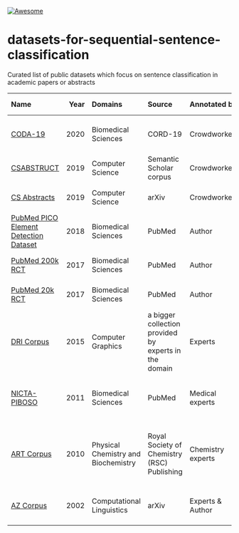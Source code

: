 [![Awesome](https://awesome.re/badge.svg)](https://awesome.re)

# datasets-for-sequential-sentence-classification

Curated list of public datasets which focus on sentence classification in academic papers or abstracts

| Name | Year | Domains  | Source| Annotated by |   #Papers  |  Text Type  |  Classes  |
|:---|---:|:---|:---|:---|---:|:---|:---|
| [CODA-19](https://github.com/windx0303/CODA-19) | 2020 | Biomedical Sciences | CORD-19 | Crowdworkers | 10,966 | abstracts | (4+1) BACKGROUND, PURPOSE, METHOD, FINDING/CONTRIBUTION, *OTHER* |
|  [CSABSTRUCT](https://github.com/allenai/sequential_sentence_classification)  | 2019 | Computer Science | Semantic Scholar corpus   |  Crowdworkers  |  2,189  | abstracts | (4+1) BACKGROUND, OBJECTIVE, METHOD, RESULT, *OTHER* |
| [CS Abstracts](https://github.com/sergiog95/csabstracts) | 2019 | Computer Science | arXiv | Crowdworkers | 654 | abstracts | (5) BACKGROUND, OBJECTIVE, METHODS, RESULTS, CONCLUSIONS |
| [PubMed PICO Element Detection Dataset](https://github.com/jind11/PubMed-PICO-Detection) | 2018 | Biomedical Sciences | PubMed | Author | 24,668 | abstracts | (7) AIM, PARTICIPANTS, INTERVENTION, OUTCOME, METHOD, RESULTS, CONCLUSION |
|  [PubMed 200k RCT](https://github.com/Franck-Dernoncourt/pubmed-rct)  | 2017 | Biomedical Sciences |  PubMed  |  Author  | 200,000   | abstracts | (5) BACKGROUND, OBJECTIVE, METHOD, RESULT, CONCLUSION |
|  [PubMed 20k RCT](https://github.com/Franck-Dernoncourt/pubmed-rct)  | 2017 | Biomedical Sciences |  PubMed  |  Author  |    20,000   | abstracts | (5) BACKGROUND, OBJECTIVE, METHOD, RESULT, CONCLUSION |
| [DRI Corpus](http://sempub.taln.upf.edu/dricorpus) | 2015 | Computer Graphics | a bigger collection provided by experts in the domain | Experts | 40 | abstracts | (5) BACKGROUND, CHALLENGE, APPROACH, OUTCOME, FUTURE WORK |
| [NICTA-PIBOSO](https://github.com/jind11/NICTA-PIBOSO-Dataset) | 2011 | Biomedical Sciences | PubMed | Medical experts | 1,000 | abstracts | (5+1) BACKGROUND, POPULATION, INTERVENTION, OUTCOME, STUDY DESIGN, *OTHER* |
| [ART Corpus](https://www.aber.ac.uk/en/cs/research/cb/projects/art/art-corpus/) | 2010 | Physical Chemistry and Biochemistry | Royal Society of Chemistry (RSC) Publishing | Chemistry experts |  225 | full paper | (11) HYPOTHESIS, MOTIVATION, BACKGROUND, GOAL, OBJECT, METHOD, EXPERIMENT, MODEL, OBSERVATION, RESULT, CONCLUSION |
| [AZ Corpus](https://www.cl.cam.ac.uk/~sht25/AZ_corpus.html) | 2002 | Computational Linguistics | arXiv | Experts & Author | 80 | full paper | (6+1) AIM, TEXTUAL, OWN, BACKGROUND, CONTRAST, BASIS, *OTHER*